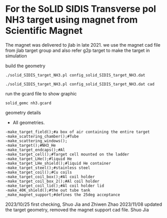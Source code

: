# For the SoLID SIDIS Transverse pol NH3 target using magnet from Scientific Magnet
The magnet was delivered to jlab in late 2021. 
we use the magnet cad file from jlab target group and also refer g2p target to make the target in simulation

build the geometry
```
./solid_SIDIS_target_NH3.pl config_solid_SIDIS_target_NH3.dat

./solid_SIDIS_target_NH3.pl config_solid_SIDIS_target_NH3.dat cad
```
run the gcard file to show graphic
```
solid_gemc nh3.gcard
```

geometry details
* All geometries. 
```
-make_target_field();#a box of air containing the entire target
-make_scattering_chamber();#Tube
-make_scattering_windows();
-make_target();#NH3_He
-make_target_endcaps();#Al
-make_target_cell();#Target cell mounted on the ladder
-make_target_LHe();#liquid He
-make_target_LHe_shield();#liquid He container
-make_target_steel();#stainless steel 
-make_target_coil();#Cu coils
-make_target_coil_box();#Al coil holder
-make_target_coil_box_2();#Al coil holder
-make_target_coil_lid();#Al coil holder lid
-make_40K_shield();#the out tube tank
_make_magnet_support;#defines the 25deg acceptance
```

2023/10/25 first checking, Shuo Jia and Zhiwen Zhao
2023/11/08 updated the target geometry, removed the magnet support cad file. Shuo Jia
